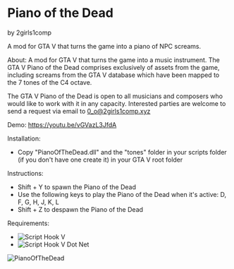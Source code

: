 # Piano of the Dead
by 2girls1comp

A mod for GTA V that turns the game into a piano of NPC screams.


About:
A mod for GTA V that turns the game into a music instrument. The GTA V Piano of the Dead comprises exclusively of assets from the game, including screams from the GTA V database which have been mapped to the 7 tones of the C4 octave.

The GTA V Piano of the Dead is open to all musicians and composers who would like to work with it in any capacity. Interested parties are welcome to send a request via email to 0_o@2girls1comp.xyz

Demo:
https://youtu.be/vGVazL3JfdA

Installation:
- Copy "PianoOfTheDead.dll" and the "tones" folder in your scripts folder (if you don't have one create it) in your GTA V root folder

Instructions:
- Shift + Y to spawn the Piano of the Dead
- Use the following keys to play the Piano of the Dead when it's active: D, F, G, H, J, K, L
- Shift + Z to despawn the Piano of the Dead

Requirements:
- ![Script Hook V](http://www.dev-c.com/gtav/scripthookv/)
- ![Script Hook V Dot Net](https://github.com/crosire/scripthookvdotnet/releases)

![PianoOfTheDead](screenshots/PianoOfTheDead1.png)
